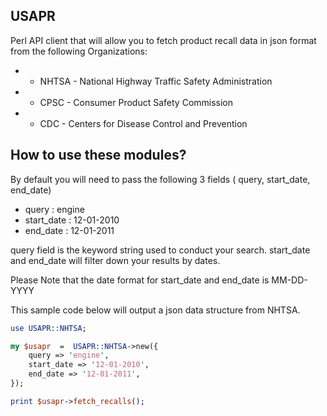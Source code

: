 ## USAPR
Perl API client that will allow you to fetch product recall data in json format from the following Organizations:

* - NHTSA - National Highway Traffic Safety Administration
* - CPSC - Consumer Product Safety Commission 
* - CDC - Centers for Disease Control and Prevention


## How to use these modules?

By default you will need to pass the following 3 fields ( query, start_date, end_date)
* query : engine
* start_date : 12-01-2010
* end_date : 12-01-2011

query field is the keyword string used to conduct your search.
start_date and end_date will filter down your results by dates.

Please Note that the date format for start_date and end_date is MM-DD-YYYY

This sample code below will output a json data structure from NHTSA.

```perl
use USAPR::NHTSA;

my $usapr  =  USAPR::NHTSA->new({
    query => 'engine',
    start_date => '12-01-2010',
    end_date => '12-01-2011',
});

print $usapr->fetch_recalls();
```
